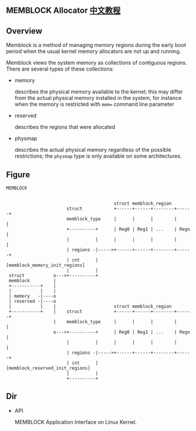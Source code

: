 MEMBLOCK Allocator [中文教程](https://biscuitos.github.io/blog/MMU-ARM32-MEMBLOCK-index/)
--------------------------------------------

## Overview

Memblock is a method of managing memory regions during the early
boot period when the usual kernel memory allocators are not up and
running.

Memblock views the system memory as collections of contiguous
regions. There are several types of these collections:

* memory
 
  describes the physical memory available to the kernel; this 
  may differ from the actual physical memory installed in the 
  system, for instance when the memory is restricted with `mem=` 
  command line parameter

* reserved

  describes the regions that were allocated
 
* physmap

  describes the actual physical memory regardless of the possible
  restrictions; the ``physmap`` type is only available on some 
  architectures.

## Figure

```
MEMBLOCK


                                         struct memblock_region
                       struct            +------+------+--------+------+
                       memblock_type     |      |      |        |      |
                       +----------+      | Reg0 | Reg1 | ...    | Regn |
                       |          |      |      |      |        |      |
                       | regions -|----->+------+------+--------+------+
                       | cnt      |      [memblock_memory_init_regions]
                       |          |
 struct           o--->+----------+
 memblock         |
 +-----------+    |
 |           |    |
 | memory   -|----o
 | reserved -|----o
 |           |    |                      struct memblock_region
 +-----------+    |    struct            +------+------+--------+------+
                  |    memblock_type     |      |      |        |      |
                  o--->+----------+      | Reg0 | Reg1 | ...    | Regn |
                       |          |      |      |      |        |      |
                       | regions -|----->+------+------+--------+------+
                       | cnt      |      [memblock_reserved_init_regions]
                       |          |
                       +----------+
```

## Dir

* API

  MEMBLOCK Application Interface on Linux Kernel.
